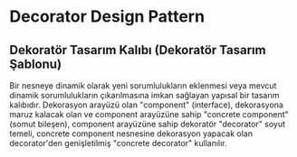 # Decorator Design Pattern
## Dekoratör Tasarım Kalıbı (Dekoratör Tasarım Şablonu)

Bir nesneye dinamik olarak yeni sorumlulukların eklenmesi veya mevcut dinamik sorumlulukların çıkarılmasına imkan sağlayan yapısal bir tasarım kalıbıdır. Dekorasyon arayüzü olan "component" (interface), dekorasyona maruz kalacak olan ve component arayüzüne sahip "concrete component" (somut bileşen), component arayüzüne sahip dekoratör "decorator" soyut temeli, concrete component nesnesine dekorasyon yapacak olan decorator'den genişletilmiş "concrete decorator" kullanılır.